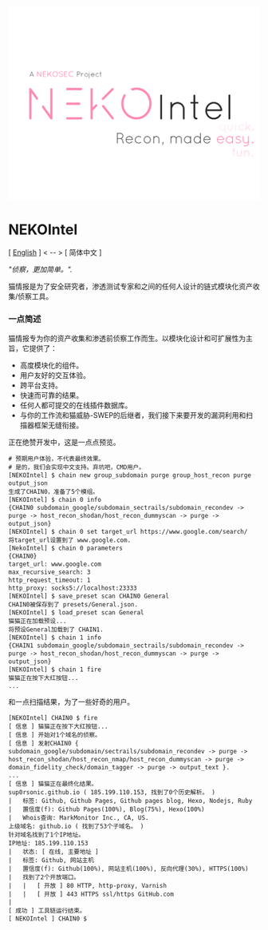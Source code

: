 ![NEKOIntel Logo](nekointel-logo.png)

# NEKOIntel

[ [English](README.md) ] < -- > [ 简体中文 ]

*"侦察，更加简单。".*

猫情报是为了安全研究者，渗透测试专家和之间的任何人设计的链式模块化资产收集/侦察工具。

### 一点简述

猫情报专为你的资产收集和渗透前侦察工作而生。以模块化设计和可扩展性为主旨，它提供了：

- 高度模块化的组件。
- 用户友好的交互体验。
- 跨平台支持。
- 快速而可靠的结果。
- 任何人都可提交的在线插件数据库。
- 与你的工作流和猫威胁-SWEP的后继者，我们接下来要开发的漏洞利用和扫描器框架无缝衔接。

正在绝赞开发中，这是一点点预览。

```
# 预期用户体验，不代表最终效果。
# 是的，我们会实现中文支持。弃坑吧，CMD用户。
[NEKOIntel] $ chain new group_subdomain purge group_host_recon purge output_json
生成了CHAIN0，准备了5个模组。
[NEKOIntel] $ chain 0 info
{CHAIN0 subdomain_google/subdomain_sectrails/subdomain_recondev -> purge -> host_recon_shodan/host_recon_dummyscan -> purge -> output_json}
[NEKOIntel] $ chain 0 set target_url https://www.google.com/search/
将target_url设置到了 www.google.com.
[NekoIntel] $ chain 0 parameters
{CHAIN0}
target_url: www.google.com
max_recursive_search: 3
http_request_timeout: 1
http_proxy: socks5://localhost:23333
[NEKOIntel] $ save_preset scan CHAIN0 General
CHAIN0被保存到了 presets/General.json.
[NEKOIntel] $ load_preset scan General
猫猫正在加载预设...
将预设General加载到了 CHAIN1.
[NEKOIntel] $ chain 1 info
{CHAIN1 subdomain_google/subdomain_sectrails/subdomain_recondev -> purge -> host_recon_shodan/host_recon_dummyscan -> purge -> output_json}
[NEKOIntel] $ chain 1 fire
猫猫正在按下大红按钮...
...
```

和一点扫描结果，为了一些好奇的用户。

```
[NEKOIntel] CHAIN0 $ fire
[ 信息 ] 猫猫正在按下大红按钮...
[ 信息 ] 开始对1个域名的侦察。
[ 信息 ] 发射CHAIN0 { subdomain_google/subdomain/sectrails/subdomain_recondev -> purge -> host_recon_shodan/host_recon_nmap/host_recon_dummyscan -> purge -> domain_fidelity_check/domain_tagger -> purge -> output_text }.
...
[ 信息 ] 猫猫正在最终化结果。
sup0rsonic.github.io ( 185.199.110.153, 找到了0个历史解析。 )
|   标签: Github, Github Pages, Github pages blog, Hexo, Nodejs, Ruby
|   置信度(f): Github Pages(100%), Blog(75%), Hexo(100%)	
|	Whois查询: MarkMonitor Inc., CA, US.
上级域名: github.io ( 找到了53个子域名。 )
针对域名找到了1个IP地址。
IP地址: 185.199.110.153
|	状态: [ 在线, 主要地址 ]
|	标签: Github, 网站主机
|	置信度(f): Github(100%), 网站主机(100%), 反向代理(30%), HTTPS(100%)
|	找到了2个开放端口。
|	|   [ 开放 ] 80 HTTP, http-proxy, Varnish
|	|	[ 开放 ] 443 HTTPS ssl/https GitHub.com
|
[ 成功 ] 工具链运行结束。
[ NEKOIntel ] CHAIN0 $
```
